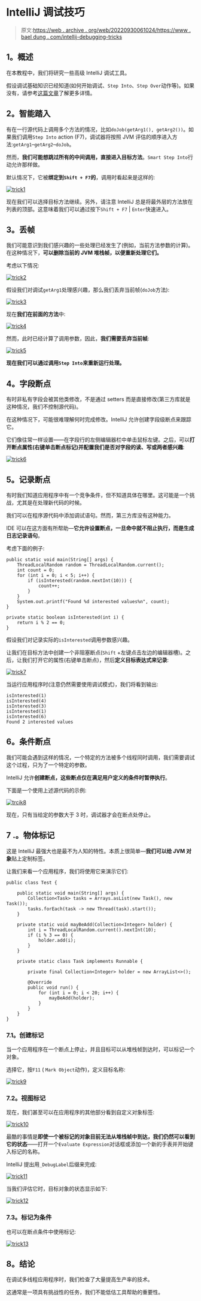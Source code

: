 # IntelliJ 调试技巧

> 原文:[https://web . archive . org/web/20220930061024/https://www . bael dung . com/intellij-debugging-tricks](https://web.archive.org/web/20220930061024/https://www.baeldung.com/intellij-debugging-tricks)

## **1。概述**

在本教程中，我们将研究一些高级 IntelliJ 调试工具。

假设调试基础知识已经知道(如何开始调试、`Step Into`、`Step Over`动作等)。如果没有，请参考[这篇文章](/web/20220628070809/https://www.baeldung.com/intellij-basics)了解更多详情。

## **2。智能踏入**

有在一行源代码上调用多个方法的情况，比如`doJob(getArg1(), getArg2())`。如果我们调用`Step Into` action (F7)，调试器将按照 JVM 评估的顺序进入方法:`getArg1`–`getArg2`–`doJob`。

然而，**我们可能想跳过所有的中间调用，直接进入目标方法**。`Smart Step Into`行动允许那样做。

默认情况下，它被**绑定到`Shift + F7`的**，调用时看起来是这样的:

[![trick1](../Images/6bb4eb61bd0a6df0a40dcee20eb24d06.png)](/web/20220628070809/https://www.baeldung.com/wp-content/uploads/2018/12/trick1.png)

现在我们可以选择目标方法继续。另外，请注意 IntelliJ 总是将最外层的方法放在列表的顶部。这意味着我们可以通过按下`Shift + F7` | `Enter`快速进入。

## **3。丢帧**

我们可能意识到我们感兴趣的一些处理已经发生了(例如，当前方法参数的计算)。在这种情况下，**可以删除当前的 JVM 堆栈帧，以便重新处理它们。**

考虑以下情况:

[![trick2](../Images/5e866e38ee59041c1557655c2509c391.png)](/web/20220628070809/https://www.baeldung.com/wp-content/uploads/2018/12/trick2.png)

假设我们对调试`getArg1`处理感兴趣，那么我们丢弃当前帧(`doJob`方法):

[![trick3](../Images/36602afb9aba9944759452b97aefa81d.png)](/web/20220628070809/https://www.baeldung.com/wp-content/uploads/2018/12/trick3.png)

现在**我们在前面的方法**中:

[![trick4](../Images/3ffddba7e62408b7308a8f27d380f070.png)](/web/20220628070809/https://www.baeldung.com/wp-content/uploads/2018/12/trick4.png)

然而，此时已经计算了调用参数，因此，**我们需要丢弃当前帧**:

[![trick5](../Images/a4fa4f1b0e0a7addbb93a5688189411d.png)](/web/20220628070809/https://www.baeldung.com/wp-content/uploads/2018/12/trick5.png)

**现在我们可以通过调用`Step Into`来重新运行处理。**

## **4。字段断点**

有时非私有字段会被其他类修改，不是通过 setters 而是直接修改(第三方库就是这种情况，我们不控制源代码)。

在这种情况下，可能很难理解何时完成修改。IntelliJ 允许创建字段级断点来跟踪它。

它们像往常一样设置——在字段行的左侧编辑器栏中单击鼠标左键。之后，可以**打开断点属性(右键单击断点标记)并配置我们是否对字段的读、写或两者感兴趣**:

[![trick6](../Images/7748a9a5e6b2f338d4a852aab7f26cbe.png)](/web/20220628070809/https://www.baeldung.com/wp-content/uploads/2018/12/trick6.png)

## **5。记录断点**

有时我们知道应用程序中有一个竞争条件，但不知道具体在哪里。这可能是一个挑战，尤其是在处理新代码的时候。

我们可以在程序源代码中添加调试语句。然而，第三方库没有这种能力。

IDE 可以在这方面有所帮助—**它允许设置断点，一旦命中就不阻止执行，而是生成日志记录语句**。

考虑下面的例子:

```
public static void main(String[] args) {
    ThreadLocalRandom random = ThreadLocalRandom.current();
    int count = 0;
    for (int i = 0; i < 5; i++) {
        if (isInterested(random.nextInt(10))) {
            count++;
        }
    }
    System.out.printf("Found %d interested values%n", count);
}

private static boolean isInterested(int i) {
    return i % 2 == 0;
}
```

假设我们对记录实际的`isInterested`调用参数感兴趣。

让我们在目标方法中创建一个非阻塞断点(`Shift` +左键点击左边的编辑器槽)。之后，让我们打开它的属性(右键单击断点)，然后**定义目标表达式来记录**:

[![trick7](../Images/03453c19ca3c07bb4cbb1954b6a8b8c0.png)](/web/20220628070809/https://www.baeldung.com/wp-content/uploads/2018/12/trick7.png)

当运行应用程序时(注意仍然需要使用调试模式)，我们将看到输出:

```
isInterested(1)
isInterested(4)
isInterested(3)
isInterested(1)
isInterested(6)
Found 2 interested values
```

## **6。条件断点**

我们可能会遇到这样的情况，一个特定的方法被多个线程同时调用，我们需要调试这个过程，只为了一个特定的参数。

IntelliJ 允许**创建断点，这些断点仅在满足用户定义的条件时暂停执行**。

下面是一个使用上述源代码的示例:

[![trcik8](../Images/013b53f753b36807d8a0e869f3db7250.png)](/web/20220628070809/https://www.baeldung.com/wp-content/uploads/2018/12/trcik8.png)

现在，只有当给定的参数大于 3 时，调试器才会在断点处停止。

## 7 .**。物体标记**

这是 IntelliJ 最强大也是最不为人知的特性。本质上很简单—**我们可以给 JVM 对象**贴上定制标签。

让我们来看一个应用程序，我们将使用它来演示它们:

```
public class Test {

    public static void main(String[] args) {
        Collection<Task> tasks = Arrays.asList(new Task(), new Task());
        tasks.forEach(task -> new Thread(task).start());
    }

    private static void mayBeAdd(Collection<Integer> holder) {
        int i = ThreadLocalRandom.current().nextInt(10);
        if (i % 3 == 0) {
            holder.add(i);
        }
    }

    private static class Task implements Runnable {

        private final Collection<Integer> holder = new ArrayList<>();

        @Override
        public void run() {
            for (int i = 0; i < 20; i++) {
                mayBeAdd(holder);
            }
        }
    }
}
```

### 7.1。创建标记

当一个应用程序在一个断点上停止，并且目标可以从堆栈帧到达时，可以标记一个对象。

选择它，按`F11` ( `Mark Object`动作)，定义目标名称:

[![trick9](../Images/f740da3b416c217d7e7dda04f01fb7f4.png)](/web/20220628070809/https://www.baeldung.com/wp-content/uploads/2018/12/trick9.png)

### 7.2。视图标记

现在，我们甚至可以在应用程序的其他部分看到自定义对象标签:

[![trick10](../Images/5763fa398b256eca1360456d4c53f89c.png)](/web/20220628070809/https://www.baeldung.com/wp-content/uploads/2018/12/trick10.png)

最酷的事情是**即使一个被标记的对象目前无法从堆栈帧中到达，我们仍然可以看到它的状态**——打开一个`Evaluate Expression`对话框或添加一个新的手表并开始键入标记的名称。

IntelliJ 提出用`_DebugLabel`后缀来完成:

[![trick11](../Images/d3f7243592d68cfde4fa227c2c3706ef.png)](/web/20220628070809/https://www.baeldung.com/wp-content/uploads/2018/12/trick11.png)

当我们评估它时，目标对象的状态显示如下:

[![trick12](../Images/b49c1d1af183a2ee456d8f98f07f36d8.png)](/web/20220628070809/https://www.baeldung.com/wp-content/uploads/2018/12/trick12.png)

### 7.3。标记为条件

也可以在断点条件中使用标记:

[![trick13](../Images/33178d9241cd72be94be0b12399fad0b.png)](/web/20220628070809/https://www.baeldung.com/wp-content/uploads/2018/12/trick13.png)

## **8。结论**

在调试多线程应用程序时，我们检查了大量提高生产率的技术。

这通常是一项具有挑战性的任务，我们不能低估工具帮助的重要性。
